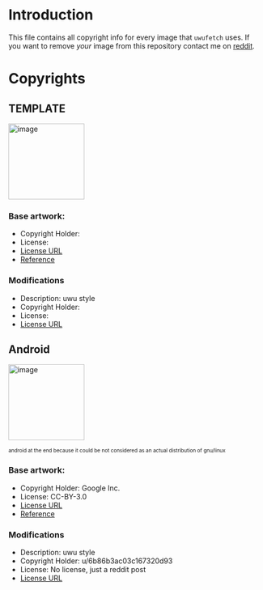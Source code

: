 # Introduction

This file contains all copyright info for every image that `uwufetch` uses. If you want to remove *your* image from this repository contact me on [reddit](https://www.reddit.com/user/TheDarkBug).

# Copyrights

## TEMPLATE

<img title="NAME" src="LINK" alt="image" width="150">

### Base artwork:

- Copyright Holder:
- License:
- [License URL]()
- [Reference]()

### Modifications

- Description: uwu style
- Copyright Holder:
- License:
- [License URL](https://original_post_link.com)

## Android

<img title="Nyandroid" src="https://raw.githubusercontent.com/TheDarkBug/uwufetch/main/res/android.png" alt="image" width="150">

<font size="1">android at the end because it could be not considered as an actual distribution of gnu/linux</font>

### Base artwork:

- Copyright Holder: Google Inc.
- License: CC-BY-3.0
- [License URL](https://creativecommons.org/licenses/by/3.0/)
- [Reference](https://developer.android.com/distribute/marketing-tools/brand-guidelines#android_robot)

### Modifications

- Description: uwu style
- Copyright Holder: u/6b86b3ac03c167320d93
- License: No license, just a reddit post
- [License URL](https://www.reddit.com/r/linuxmasterrace/comments/lye15q/im_not_an_artist_but_heres_my_attempt_at_making/)
